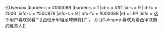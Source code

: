 {{Userbox
  |border-c = #00008B
  |border-s = 1
  |id-c     = #fff
  |id-s     = 9
  |id-fc    = #000
  |info-c   = #50C878
  |info-s   = 9
  |info-fc  = #00008B
  |id       = LFP
  |info     = 这个用户喜欢观看'''[[西班牙甲組足球聯賽]]'''。
}}
[[Category:喜欢观看西甲联赛的维基人]]